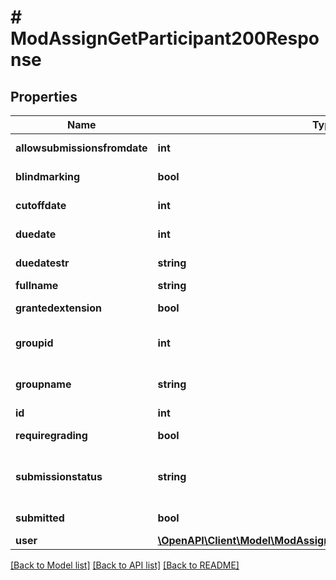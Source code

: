 # # ModAssignGetParticipant200Response

## Properties

Name | Type | Description | Notes
------------ | ------------- | ------------- | -------------
**allowsubmissionsfromdate** | **int** | allowsubmissionsfromdate for the user | [default to null]
**blindmarking** | **bool** | is blind marking enabled for this assignment | [default to null]
**cutoffdate** | **int** | cutoffdate for the user | [default to null]
**duedate** | **int** | duedate for the user | [default to null]
**duedatestr** | **string** | duedate for the user | [default to 'null']
**fullname** | **string** | The fullname of the user |
**grantedextension** | **bool** | have they been granted an extension | [default to null]
**groupid** | **int** | for group assignments this is the group id | [optional] [default to null]
**groupname** | **string** | for group assignments this is the group name | [optional] [default to 'null']
**id** | **int** | ID of the user |
**requiregrading** | **bool** | is their submission waiting for grading | [default to null]
**submissionstatus** | **string** | The submission status (new, draft, reopened or submitted).                 Empty when not submitted. | [optional] [default to 'null']
**submitted** | **bool** | have they submitted their assignment | [default to null]
**user** | [**\OpenAPI\Client\Model\ModAssignGetParticipant200ResponseUser**](ModAssignGetParticipant200ResponseUser.md) |  | [optional]

[[Back to Model list]](../../README.md#models) [[Back to API list]](../../README.md#endpoints) [[Back to README]](../../README.md)
